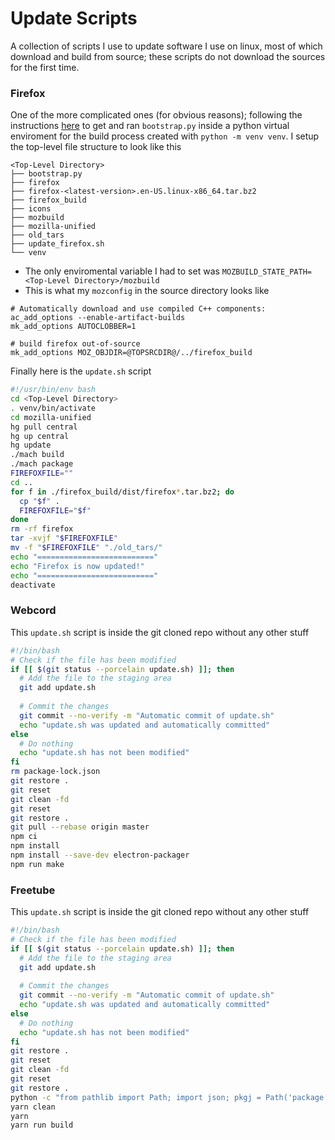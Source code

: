 # Update Scripts
A collection of scripts I use to update software I use on linux, most of which download and build from source; these scripts do not download the sources for the first time. 

### Firefox
One of the more complicated ones (for obvious reasons); following the instructions [here](https://firefox-source-docs.mozilla.org/contributing/contribution_quickref.html#firefox-contributors-quick-reference) to get and ran `bootstrap.py` inside a python virtual enviroment for the build process created with `python -m venv venv`. I setup the top-level file structure to look like this
```plain
<Top-Level Directory>
├── bootstrap.py
├── firefox
├── firefox-<latest-version>.en-US.linux-x86_64.tar.bz2
├── firefox_build
├── icons
├── mozbuild
├── mozilla-unified
├── old_tars
├── update_firefox.sh
└── venv
```
* The only enviromental variable I had to set was `MOZBUILD_STATE_PATH=<Top-Level Directory>/mozbuild`
* This is what my `mozconfig` in the source directory looks like

```
# Automatically download and use compiled C++ components:
ac_add_options --enable-artifact-builds
mk_add_options AUTOCLOBBER=1

# build firefox out-of-source
mk_add_options MOZ_OBJDIR=@TOPSRCDIR@/../firefox_build
```

Finally here is the `update.sh` script
```bash
#!/usr/bin/env bash
cd <Top-Level Directory>
. venv/bin/activate
cd mozilla-unified
hg pull central
hg up central
hg update
./mach build
./mach package
FIREFOXFILE=""
cd ..
for f in ./firefox_build/dist/firefox*.tar.bz2; do
  cp "$f" .
  FIREFOXFILE="$f"
done
rm -rf firefox
tar -xvjf "$FIREFOXFILE"
mv -f "$FIREFOXFILE" "./old_tars/"
echo "=========================="
echo "Firefox is now updated!"
echo "=========================="
deactivate
```

### Webcord
This `update.sh` script is inside the git cloned repo without any other stuff

```bash
#!/bin/bash
# Check if the file has been modified
if [[ $(git status --porcelain update.sh) ]]; then
  # Add the file to the staging area
  git add update.sh
  
  # Commit the changes
  git commit --no-verify -m "Automatic commit of update.sh"
  echo "update.sh was updated and automatically committed"
else
  # Do nothing
  echo "update.sh has not been modified"
fi
rm package-lock.json
git restore .
git reset
git clean -fd
git reset
git restore .
git pull --rebase origin master
npm ci
npm install
npm install --save-dev electron-packager
npm run make
```

### Freetube
This `update.sh` script is inside the git cloned repo without any other stuff

```bash
#!/bin/bash
# Check if the file has been modified
if [[ $(git status --porcelain update.sh) ]]; then
  # Add the file to the staging area
  git add update.sh
  
  # Commit the changes
  git commit --no-verify -m "Automatic commit of update.sh"
  echo "update.sh was updated and automatically committed"
else
  # Do nothing
  echo "update.sh has not been modified"
fi
git restore .
git reset
git clean -fd
git reset
git restore .
python -c "from pathlib import Path; import json; pkgj = Path('package.json').read_text(); pkgus = json.loads(pkgj); pkgus['scripts']['make-linux'] = 'yarn electron-packager . freetube --platform=linux --overwrite'; pkgw = json.dumps(pkgus, indent=2); Path('package.json').write_text(pkgw)"
yarn clean
yarn 
yarn run build
```
